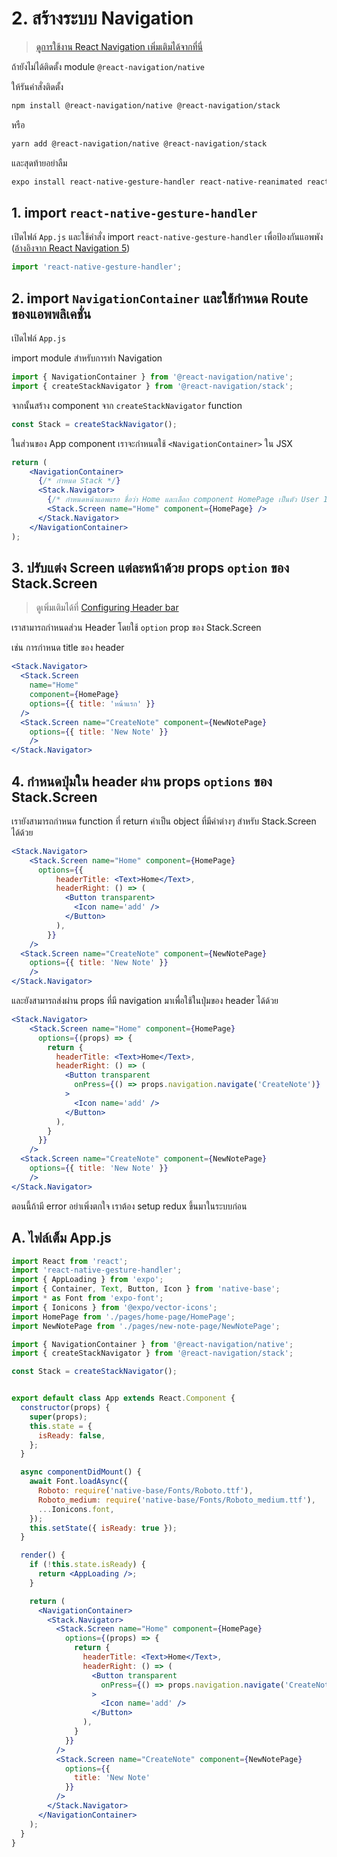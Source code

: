 
# 2. สร้างระบบ Navigation

> [ดูการใช้งาน React Navigation เพิ่มเติมได้จากที่นี่ ](https://reactnavigation.org/)

ถ้ายังไม่ได้ติดตั้ง module `@react-navigation/native`

ให้รันคำสั่งติดตั้ง 

```bash
npm install @react-navigation/native @react-navigation/stack
```
หรือ
```bash
yarn add @react-navigation/native @react-navigation/stack
```

และสุดท้ายอย่าลืม

```bash
expo install react-native-gesture-handler react-native-reanimated react-native-screens react-native-safe-area-context @react-native-community/masked-view
```

## 1. import `react-native-gesture-handler`

เปิดไฟล์ `App.js` และใช้คำสั่ง import `react-native-gesture-handler` เพื่อป้องกันแอพพัง ([อ้างอิงจาก React Navigation 5](https://reactnavigation.org/docs/en/getting-started.html#installing-dependencies-into-a-bare-react-native-project)) 

```js
import 'react-native-gesture-handler';
```
 
## 2. import `NavigationContainer` และใช้กำหนด Route ของแอพพลิเคชั่น

เปิดไฟล์ `App.js`

import module สำหรับการทำ Navigation 

```js
import { NavigationContainer } from '@react-navigation/native';
import { createStackNavigator } from '@react-navigation/stack';
```

จากนั้นสร้าง component จาก `createStackNavigator` function 

```js
const Stack = createStackNavigator();
```

ในส่วนของ App component เราจะกำหนดใช้ `<NavigationContainer>` ใน JSX

```jsx
return (
    <NavigationContainer>
      {/* กำหนด Stack */}
      <Stack.Navigator>
        {/* กำหนดหน้าแอพแรก ชื่อว่า Home และเลือก component HomePage เป็นตัว User Interface */}
        <Stack.Screen name="Home" component={HomePage} />
      </Stack.Navigator>
    </NavigationContainer>
);
```

## 3. ปรับแต่ง Screen แต่ละหน้าด้วย props `option` ของ Stack.Screen

> ดูเพิ่มเติมได้ที่ [Configuring Header bar](https://reactnavigation.org/docs/en/headers.html)

เราสามารถกำหนดส่วน Header โดยใช้ `option` prop ของ Stack.Screen 

เช่น การกำหนด title ของ header

```jsx
<Stack.Navigator>
  <Stack.Screen 
    name="Home" 
    component={HomePage} 
    options={{ title: 'หน้าแรก' }}
  />
  <Stack.Screen name="CreateNote" component={NewNotePage} 
    options={{ title: 'New Note' }}
    />
</Stack.Navigator>
```

## 4. กำหนดปุ่มใน header ผ่าน props `options` ของ Stack.Screen

เรายังสามารถกำหนด function ที่ return ค่าเป็น object ที่มีค่าต่างๆ สำหรับ Stack.Screen ได้ด้วย

```jsx
<Stack.Navigator>
    <Stack.Screen name="Home" component={HomePage}
      options={{
          headerTitle: <Text>Home</Text>,
          headerRight: () => (
            <Button transparent>
              <Icon name='add' />
            </Button>
          ),
        }}
    />
  <Stack.Screen name="CreateNote" component={NewNotePage} 
    options={{ title: 'New Note' }}
    />
</Stack.Navigator>
```

และยังสามารถส่งผ่าน props ที่มี navigation มาเพื่อใช้ในปุ่มของ header ได้ด้วย

```jsx
<Stack.Navigator>
    <Stack.Screen name="Home" component={HomePage}
      options={(props) => {
        return {
          headerTitle: <Text>Home</Text>,
          headerRight: () => (
            <Button transparent
              onPress={() => props.navigation.navigate('CreateNote')}
            >
              <Icon name='add' />
            </Button>
          ),
        }
      }}
    />
  <Stack.Screen name="CreateNote" component={NewNotePage} 
    options={{ title: 'New Note' }}
    />
</Stack.Navigator>
```

ตอนนี้ถ้ามี error อย่าเพิ่งตกใจ เราต้อง setup redux ขึ้นมาในระบบก่อน

## A. ไฟล์เต็ม App.js

```jsx
import React from 'react';
import 'react-native-gesture-handler';
import { AppLoading } from 'expo';
import { Container, Text, Button, Icon } from 'native-base';
import * as Font from 'expo-font';
import { Ionicons } from '@expo/vector-icons';
import HomePage from './pages/home-page/HomePage';
import NewNotePage from './pages/new-note-page/NewNotePage';

import { NavigationContainer } from '@react-navigation/native';
import { createStackNavigator } from '@react-navigation/stack';

const Stack = createStackNavigator();


export default class App extends React.Component {
  constructor(props) {
    super(props);
    this.state = {
      isReady: false,
    };
  }

  async componentDidMount() {
    await Font.loadAsync({
      Roboto: require('native-base/Fonts/Roboto.ttf'),
      Roboto_medium: require('native-base/Fonts/Roboto_medium.ttf'),
      ...Ionicons.font,
    });
    this.setState({ isReady: true });
  }

  render() {
    if (!this.state.isReady) {
      return <AppLoading />;
    }

    return (
      <NavigationContainer>
        <Stack.Navigator>
          <Stack.Screen name="Home" component={HomePage}
            options={(props) => {
              return {
                headerTitle: <Text>Home</Text>,
                headerRight: () => (
                  <Button transparent
                    onPress={() => props.navigation.navigate('CreateNote')}
                  >
                    <Icon name='add' />
                  </Button>
                ),
              }
            }}
          />
          <Stack.Screen name="CreateNote" component={NewNotePage} 
            options={{
              title: 'New Note'
            }}
          />
        </Stack.Navigator>
      </NavigationContainer>
    );
  }
}
```

